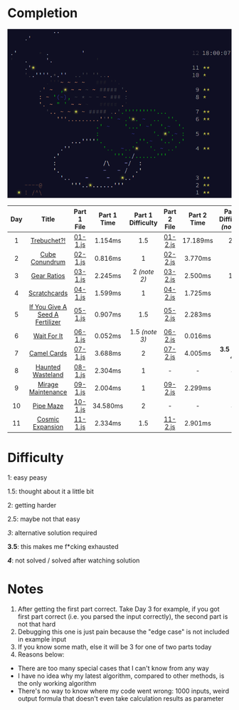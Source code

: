 # Completion

![Completion](completion.png)

|Day|Title|Part 1 File|Part 1 Time|Part 1 Difficulty|Part 2 File|Part 2 Time|Part 2 Difficulty *(note 1)*|
|:-:|:-:|:-:|:-:|:-:|:-:|:-:|:-:|
|1|[Trebuchet?!](https://adventofcode.com/2023/day/1)|[01-1.js](01-1.js#L1002)|1.154ms|1.5|[01-2.js](01-2.js#L1002)|17.189ms|2.5|
|2|[Cube Conundrum](https://adventofcode.com/2023/day/2)|[02-1.js](02-1.js#L102)|0.816ms|1|[02-2.js](02-2.js#L102)|3.770ms|1|
|3|[Gear Ratios](https://adventofcode.com/2023/day/3/)|[03-1.js](03-1.js#L142)|2.245ms|2 *(note 2)*|[03-2.js](03-2.js#L142)|2.500ms|1.5|
|4|[Scratchcards](https://adventofcode.com/2023/day/4)|[04-1.js](04-1.js#L218)|1.599ms|1|[04-2.js](04-2.js#L218)|1.725ms|1|
|5|[If You Give A Seed A Fertilizer](https://adventofcode.com/2023/day/5)|[05-1.js](05-1.js#L211)|0.907ms|1.5|[05-2.js](05-2.js#L211)|2.283ms|*3*|
|6|[Wait For It](https://adventofcode.com/2023/day/6)|[06-1.js](06-1.js#L4)|0.052ms|1.5 *(note 3)*|[06-2.js](06-2.js#L4)|0.016ms|1|
|7|[Camel Cards](https://adventofcode.com/2023/day/7)|[07-1.js](07-1.js#L1002)|3.688ms|2|[07-2.js](07-2.js#L1002)|4.005ms|**3.5** *(note 4)*|
|8|[Haunted Wasteland](https://adventofcode.com/2023/day/8)|[08-1.js](08-1.js#L730)|2.304ms|1|-|-|***4***|
|9|[Mirage Maintenance](https://adventofcode.com/2023/day/9)|[09-1.js](09-1.js#L202)|2.004ms|1|[09-2.js](09-2.js#L202)|2.299ms|1|
|10|[Pipe Maze](https://adventofcode.com/2023/day/10)|[10-1.js](09-1.js#L176)|34.580ms|2|-|-|***4***|
|11|[Cosmic Expansion](https://adventofcode.com/2023/day/11)|[11-1.js](11-1.js#L142)|2.334ms|1.5|[11-2.js](11-2.js#L142)|2.901ms|1|

# Difficulty
1: easy peasy

1.5: thought about it a little bit

2: getting harder

2.5: maybe not that easy

*3*: alternative solution required

**3.5**: this makes me f\*cking exhausted

***4***: not solved / solved after watching solution

# Notes
1. After getting the first part correct. Take Day 3 for example, if you got first part correct (i.e. you parsed the input correctly), the second part is not that hard
2. Debugging this one is just pain because the "edge case" is not included in example input
3. If you know some math, else it will be 3 for one of two parts today
4. Reasons below:
  - There are too many special cases that I can't know from any way
  - I have no idea why my latest algorithm, compared to other methods, is the only working algorithm
  - There's no way to know where my code went wrong: 1000 inputs, weird output formula that doesn't even take calculation results as parameter